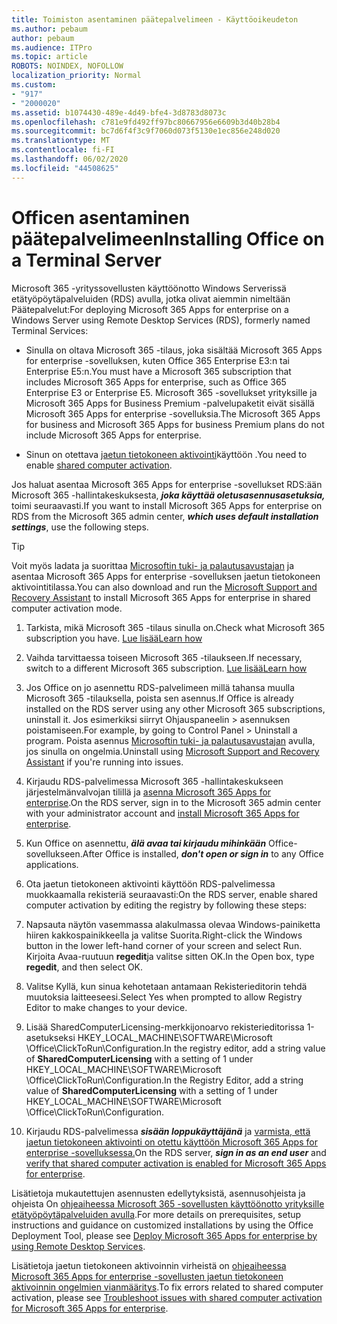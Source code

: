 ```yaml
---
title: Toimiston asentaminen päätepalvelimeen - Käyttöoikeudeton
ms.author: pebaum
author: pebaum
ms.audience: ITPro
ms.topic: article
ROBOTS: NOINDEX, NOFOLLOW
localization_priority: Normal
ms.custom:
- "917"
- "2000020"
ms.assetid: b1074430-489e-4d49-bfe4-3d8783d8073c
ms.openlocfilehash: c781e9fd492ff97bc80667956e6609b3d40b28b4
ms.sourcegitcommit: bc7d6f4f3c9f7060d073f5130e1ec856e248d020
ms.translationtype: MT
ms.contentlocale: fi-FI
ms.lasthandoff: 06/02/2020
ms.locfileid: "44508625"
---
```

# <a name="installing-office-on-a-terminal-server"></a><span data-ttu-id="66c3b-102">Officen asentaminen päätepalvelimeen</span><span class="sxs-lookup"><span data-stu-id="66c3b-102">Installing Office on a Terminal Server</span></span>

<span data-ttu-id="66c3b-103">Microsoft 365 -yrityssovellusten käyttöönotto Windows Serverissä etätyöpöytäpalveluiden (RDS) avulla, jotka olivat aiemmin nimeltään Päätepalvelut:</span><span class="sxs-lookup"><span data-stu-id="66c3b-103">For deploying Microsoft 365 Apps for enterprise on a Windows Server using Remote Desktop Services (RDS), formerly named Terminal Services:</span></span>
  
- <span data-ttu-id="66c3b-104">Sinulla on oltava Microsoft 365 -tilaus, joka sisältää Microsoft 365 Apps for enterprise -sovelluksen, kuten Office 365 Enterprise E3:n tai Enterprise E5:n.</span><span class="sxs-lookup"><span data-stu-id="66c3b-104">You must have a Microsoft 365 subscription that includes Microsoft 365 Apps for enterprise, such as Office 365 Enterprise E3 or Enterprise E5.</span></span> <span data-ttu-id="66c3b-105">Microsoft 365 -sovellukset yrityksille ja Microsoft 365 Apps for Business Premium -palvelupaketit eivät sisällä Microsoft 365 Apps for enterprise -sovelluksia.</span><span class="sxs-lookup"><span data-stu-id="66c3b-105">The Microsoft 365 Apps for business and Microsoft 365 Apps for business Premium plans do not include Microsoft 365 Apps for enterprise.</span></span>

- <span data-ttu-id="66c3b-106">Sinun on otettava [jaetun tietokoneen aktivointi](https://docs.microsoft.com/DeployOffice/overview-shared-computer-activation)käyttöön .</span><span class="sxs-lookup"><span data-stu-id="66c3b-106">You need to enable [shared computer activation](https://docs.microsoft.com/DeployOffice/overview-shared-computer-activation).</span></span>

<span data-ttu-id="66c3b-107">Jos haluat asentaa Microsoft 365 Apps for enterprise -sovellukset RDS:ään Microsoft 365 -hallintakeskuksesta, ***joka käyttää oletusasennusasetuksia,*** toimi seuraavasti.</span><span class="sxs-lookup"><span data-stu-id="66c3b-107">If you want to install Microsoft 365 Apps for enterprise on RDS from the Microsoft 365 admin center, ***which uses default installation settings***, use the following steps.</span></span>

> [!TIP]
> <span data-ttu-id="66c3b-108">Voit myös ladata ja suorittaa [Microsoftin tuki- ja palautusavustajan](https://aka.ms/SaRA_OfficeSCA_M365Portal) ja asentaa Microsoft 365 Apps for enterprise -sovelluksen jaetun tietokoneen aktivointitilassa.</span><span class="sxs-lookup"><span data-stu-id="66c3b-108">You can also download and run the [Microsoft Support and Recovery Assistant](https://aka.ms/SaRA_OfficeSCA_M365Portal) to install Microsoft 365 Apps for enterprise in shared computer activation mode.</span></span>
  
1. <span data-ttu-id="66c3b-109">Tarkista, mikä Microsoft 365 -tilaus sinulla on.</span><span class="sxs-lookup"><span data-stu-id="66c3b-109">Check what Microsoft 365 subscription you have.</span></span> [<span data-ttu-id="66c3b-110">Lue lisää</span><span class="sxs-lookup"><span data-stu-id="66c3b-110">Learn how</span></span>](https://docs.microsoft.com/microsoft-365/admin/admin-overview/what-subscription-do-i-have)

2. <span data-ttu-id="66c3b-111">Vaihda tarvittaessa toiseen Microsoft 365 -tilaukseen.</span><span class="sxs-lookup"><span data-stu-id="66c3b-111">If necessary, switch to a different Microsoft 365 subscription.</span></span> [<span data-ttu-id="66c3b-112">Lue lisää</span><span class="sxs-lookup"><span data-stu-id="66c3b-112">Learn how</span></span>](https://docs.microsoft.com/microsoft-365/commerce/subscriptions/switch-to-a-different-plan)

3. <span data-ttu-id="66c3b-113">Jos Office on jo asennettu RDS-palvelimeen millä tahansa muulla Microsoft 365 -tilauksella, poista sen asennus.</span><span class="sxs-lookup"><span data-stu-id="66c3b-113">If Office is already installed on the RDS server using any other Microsoft 365 subscriptions, uninstall it.</span></span> <span data-ttu-id="66c3b-114">Jos esimerkiksi siirryt Ohjauspaneelin \> asennuksen poistamiseen.</span><span class="sxs-lookup"><span data-stu-id="66c3b-114">For example, by going to Control Panel \> Uninstall a program.</span></span> <span data-ttu-id="66c3b-115">Poista asennus [Microsoftin tuki- ja palautusavustajan](https://aka.ms/SARA-OfficeUninstall-Alchemy) avulla, jos sinulla on ongelmia.</span><span class="sxs-lookup"><span data-stu-id="66c3b-115">Uninstall using [Microsoft Support and Recovery Assistant](https://aka.ms/SARA-OfficeUninstall-Alchemy) if you're running into issues.</span></span>

4. <span data-ttu-id="66c3b-116">Kirjaudu RDS-palvelimessa Microsoft 365 -hallintakeskukseen järjestelmänvalvojan tilillä ja [asenna Microsoft 365 Apps for enterprise](https://portal.office.com/OLS/MySoftware.aspx).</span><span class="sxs-lookup"><span data-stu-id="66c3b-116">On the RDS server, sign in to the Microsoft 365 admin center with your administrator account and [install Microsoft 365 Apps for enterprise](https://portal.office.com/OLS/MySoftware.aspx).</span></span>

5. <span data-ttu-id="66c3b-117">Kun Office on asennettu, ***älä avaa tai kirjaudu mihinkään*** Office-sovellukseen.</span><span class="sxs-lookup"><span data-stu-id="66c3b-117">After Office is installed, ***don't open or sign in*** to any Office applications.</span></span>

6. <span data-ttu-id="66c3b-118">Ota jaetun tietokoneen aktivointi käyttöön RDS-palvelimessa muokkaamalla rekisteriä seuraavasti:</span><span class="sxs-lookup"><span data-stu-id="66c3b-118">On the RDS server, enable shared computer activation by editing the registry by following these steps:</span></span>

1. <span data-ttu-id="66c3b-119">Napsauta näytön vasemmassa alakulmassa olevaa Windows-painiketta hiiren kakkospainikkeella ja valitse Suorita.</span><span class="sxs-lookup"><span data-stu-id="66c3b-119">Right-click the Windows button in the lower left-hand corner of your screen and select Run.</span></span> <span data-ttu-id="66c3b-120">Kirjoita Avaa-ruutuun **regedit**ja valitse sitten OK.</span><span class="sxs-lookup"><span data-stu-id="66c3b-120">In the Open box, type **regedit**, and then select OK.</span></span>

2. <span data-ttu-id="66c3b-121">Valitse Kyllä, kun sinua kehotetaan antamaan Rekisterieditorin tehdä muutoksia laitteeseesi.</span><span class="sxs-lookup"><span data-stu-id="66c3b-121">Select Yes when prompted to allow Registry Editor to make changes to your device.</span></span>

3. <span data-ttu-id="66c3b-122">Lisää SharedComputerLicensing-merkkijonoarvo rekisterieditorissa 1-asetukseksi HKEY_LOCAL_MACHINE\SOFTWARE\Microsoft \Office\ClickToRun\Configuration.In the registry editor, add a string value of **SharedComputerLicensing** with a setting of 1 under HKEY_LOCAL_MACHINE\SOFTWARE\Microsoft \Office\ClickToRun\Configuration.</span><span class="sxs-lookup"><span data-stu-id="66c3b-122">In the Registry Editor, add a string value of **SharedComputerLicensing** with a setting of 1 under HKEY_LOCAL_MACHINE\SOFTWARE\Microsoft \Office\ClickToRun\Configuration.</span></span>

7. <span data-ttu-id="66c3b-123">Kirjaudu RDS-palvelimessa ***sisään loppukäyttäjänä*** ja [varmista, että jaetun tietokoneen aktivointi on otettu käyttöön Microsoft 365 Apps for enterprise -sovelluksessa.](https://docs.microsoft.com/DeployOffice/troubleshoot-shared-computer-activation#verify-that-activation-for-microsoft-365-apps-succeeded)</span><span class="sxs-lookup"><span data-stu-id="66c3b-123">On the RDS server, ***sign in as an end user*** and [verify that shared computer activation is enabled for Microsoft 365 Apps for enterprise](https://docs.microsoft.com/DeployOffice/troubleshoot-shared-computer-activation#verify-that-activation-for-microsoft-365-apps-succeeded).</span></span>

<span data-ttu-id="66c3b-124">Lisätietoja mukautettujen asennusten edellytyksistä, asennusohjeista ja ohjeista On [ohjeaiheessa Microsoft 365 -sovellusten käyttöönotto yrityksille etätyöpöytäpalveluiden avulla](https://docs.microsoft.com/DeployOffice/deploy-microsoft-365-apps-remote-desktop-services).</span><span class="sxs-lookup"><span data-stu-id="66c3b-124">For more details on prerequisites, setup instructions and guidance on customized installations by using the Office Deployment Tool, please see [Deploy Microsoft 365 Apps for enterprise by using Remote Desktop Services](https://docs.microsoft.com/DeployOffice/deploy-microsoft-365-apps-remote-desktop-services).</span></span>
  
<span data-ttu-id="66c3b-125">Lisätietoja jaetun tietokoneen aktivoinnin virheistä on [ohjeaiheessa Microsoft 365 Apps for enterprise -sovellusten jaetun tietokoneen aktivoinnin ongelmien vianmääritys](https://docs.microsoft.com/DeployOffice/troubleshoot-shared-computer-activation).</span><span class="sxs-lookup"><span data-stu-id="66c3b-125">To fix errors related to shared computer activation, please see [Troubleshoot issues with shared computer activation for Microsoft 365 Apps for enterprise](https://docs.microsoft.com/DeployOffice/troubleshoot-shared-computer-activation).</span></span>
  